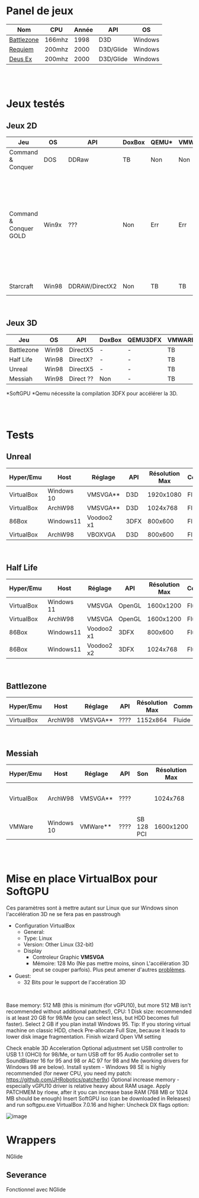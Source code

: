 # Panel de jeux
|Nom|CPU|Année|API|OS|
|-|-|-|-|-|
|[Battlezone](https://www.pcgamingwiki.com/wiki/Battlezone)|166mhz|1998|D3D|Windows|
|[Requiem](https://www.pcgamingwiki.com/wiki/Requiem:_Avenging_Angel)|200mhz|2000|D3D/Glide|Windows|
|[Deus Ex](https://www.pcgamingwiki.com/wiki/Requiem:_Avenging_Angel)|200mhz|2000|D3D/Glide|Windows|

<br><br>

# Jeux testés
## Jeux 2D
|Jeu|OS|API|DoxBox|QEMU*|VMWARE*|VirtualBox*|86Box|Wrappers|Notes|
|-|-|-|-|-|-|-|-|-|-|
| Command & Conquer|DOS|DDRaw | TB |Non|Non|Non|Non|Non||
| Command & Conquer GOLD|Win9x|??? |Non|Err|Err|EE|TB|Perte réseau| La version gold dézoome pour afficher en 640x480, pose problème avec les pilotes JHRobotics et divers hyperviseurs de niveau 2. |
|Starcraft|Win98|DDRAW/DirectX2|Non|TB|TB|TB|TB|???|Simple à tester|

<br>

## Jeux 3D
|Jeu|OS|API|DoxBox|QEMU3DFX|VMWARE*|VirtualBox*|86Box|Wrappers|Notes|
|-|-|-|-|-|-|-|-|-|-|
|Battlezone|Win98|DirectX5|-|-|TB|-|-|???||
|Half Life|Win98|DirectX?|-|-|TB|-|TB||
|Unreal|Win98|DirectX5|-|-|TB|-|TB||
|Messiah|Win98|Direct ??|Non|-|TB|Err|-||


*SoftGPU
*Qemu nécessite la compilation 3DFX pour accélérer la 3D.

<br><br>

# Tests
## Unreal

|Hyper/Emu|Host|Réglage|API|Résolution Max|Commentaire|
|-|-|-|-|-|-|
|VirtualBox|Windows 10|VMSVGA**|D3D|1920x1080 |Fluide|
|VirtualBox|ArchW98|VMSVGA**|D3D|1024x768|Fluide|
|86Box|Windows11|Voodoo2 x1|3DFX|800x600|Fluide|
|VirtualBox|ArchW98|VBOXVGA|D3D|800x600|Fluide|


<br>

## Half Life
|Hyper/Emu|Host|Réglage|API|Résolution Max|Commentaire|
|-|-|-|-|-|-|
|VirtualBox|Windows 11|VMSVGA|OpenGL|1600x1200|Fluide|
|VirtualBox|ArchW98|VMSVGA|OpenGL|1600x1200|Fluide|
|86Box|Windows11|Voodoo2 x1|3DFX|800x600|Fluide|
|86Box|Windows11|Voodoo2 x2|3DFX|1024x768|Fluide|

<br>

## Battlezone
|Hyper/Emu|Host|Réglage|API|Résolution Max|Commentaire|
|-|-|-|-|-|-|
|VirtualBox|ArchW98|VMSVGA**|????|1152x864|Fluide|


<br>

## Messiah
|Hyper/Emu|Host|Réglage|API|Son|Résolution Max|Commentaire|
|-|-|-|-|-|-|-|
|VirtualBox|ArchW98|VMSVGA**|????||1024x768|Problèmes de son en sb16, mettre en 3DFx|
|VMWare|Windows 10|VMWare**|????|SB 128 PCI|1600x1200|mettre en 3DFx|


<br><br>


# Mise en place VirtualBox pour SoftGPU
Ces paramètres sont à mettre autant sur Linux que sur Windows sinon l'accélération 3D ne se fera pas en passtrough

- Configuration VirtualBox
  -  General:
    - Type: Linux
    - Version: Other Linux (32-bit)   
  - Display
    -  Controleur Graphic **VMSVGA**
    -  Mémoire: 128 Mo (Ne pas mettre moins, sinon L'accélération 3D peut se couper parfois). Plus peut amener d'autres [problèmes](https://github.com/JHRobotics/vmdisp9x/issues/2).
- Guest:
  - 32 Bits pour le support de l'accération 3D


<br>

Base memory: 512 MB (this is minimum (for vGPU10), but more 512 MB isn't recommended without additional patches!), CPU: 1
Disk size: recommended is at least 20 GB for 98/Me (you can select less, but HDD becomes full faster). Select 2 GB if you plan install Windows 95. Tip: If you storing virtual machine on classic HDD, check Pre-allocate Full Size, because it leads to lower disk image fragmentation.
Finish wizard
Open VM setting



Check enable 3D Acceleration
Optional adjustment
set USB controller to USB 1.1 (OHCI) for 98/Me, or turn USB off for 95
Audio controller set to SoundBlaster 16 for 95 and 98 or AC 97 for 98 and Me (working drivers for Windows 98 are below).
Install system - Windows 98 SE is highly recommended (for newer CPU, you need my patch: https://github.com/JHRobotics/patcher9x)
Optional increase memory - especially vGPU10 driver is relative heavy about RAM usage. Apply PATCHMEM by rloew, after it you can increase base RAM (768 MB or 1024 MB should be enough)
Insert SoftGPU iso (can be downloaded in Releases) and run softgpu.exe
VirtualBox 7.0.16 and higher: Uncheck DX flags option:

![image](https://github.com/daerlnaxe/QemuPlay/assets/18460858/601eb020-0c86-4d9a-a3ae-e20a549511e3)


# Wrappers
NGlide

## Severance 
Fonctionnel avec NGlide

